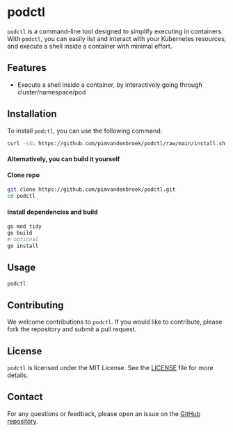 # podctl

`podctl` is a command-line tool designed to simplify executing in containers. With `podctl`, you can easily list and interact with your Kubernetes resources, and execute a shell inside a container with minimal effort.

## Features

- Execute a shell inside a container, by interactively going through cluster/namespace/pod

## Installation

To install `podctl`, you can use the following command:

```sh
curl -sSL https://github.com/pimvandenbroek/podctl/raw/main/install.sh | sh
```

#### Alternatively, you can build it yourself

#### Clone repo

```sh
git clone https://github.com/pimvandenbroek/podctl.git
cd podctl
```

#### Install dependencies and build

```sh
go mod tidy
go build
# optional
go install
```

## Usage

```sh
podctl
```

## Contributing

We welcome contributions to `podctl`. If you would like to contribute, please fork the repository and submit a pull request.

## License

`podctl` is licensed under the MIT License. See the [LICENSE](LICENSE) file for more details.

## Contact

For any questions or feedback, please open an issue on the [GitHub repository](https://github.com/pimvandenbroek/podctl).
